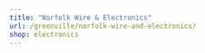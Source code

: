 ```yaml
---
title: "Norfolk Wire & Electronics"
url: /greenville/norfolk-wire-and-electronics/
shop: electronics
---
```

